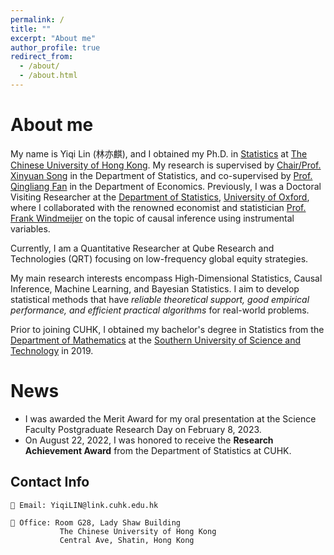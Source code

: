 ```yaml
---
permalink: /
title: ""
excerpt: "About me"
author_profile: true
redirect_from: 
  - /about/
  - /about.html
---
```


# About me

My name is Yiqi Lin (林亦麒), and I obtained my Ph.D. in [Statistics](https://www.sta.cuhk.edu.hk/default.aspx) at [The Chinese University of Hong Kong](https://www.cuhk.edu.hk). My research is supervised by [Chair/Prof. Xinyuan Song](https://www.sta.cuhk.edu.hk/peoples/xysong/) in the Department of Statistics, and co-supervised by [Prof. Qingliang Fan](https://www.econ.cuhk.edu.hk/econ/en-gb/people/faculty?view=faculty&id=qlfan) in the Department of Economics. Previously, I was a Doctoral Visiting Researcher at the [Department of Statistics](https://www.stats.ox.ac.uk/), [University of Oxford](https://www.ox.ac.uk/), where I collaborated with the renowned economist and statistician [Prof. Frank Windmeijer](https://www.stats.ox.ac.uk/all-people/professor-frank-windmeijer/) on the topic of causal inference using instrumental variables.

Currently, I am a Quantitative Researcher at Qube Research and Technologies (QRT) focusing on low-frequency global equity strategies.

My main research interests encompass High-Dimensional Statistics, Causal Inference, Machine Learning, and Bayesian Statistics. I aim to develop statistical methods that have *reliable theoretical support, good empirical performance, and efficient practical algorithms* for real-world problems.

Prior to joining CUHK, I obtained my bachelor's degree in Statistics from the [Department of Mathematics](https://math.sustech.edu.cn/) at the [Southern University of Science and Technology]([http://www.hdu.edu.cn/](https://sustech.edu.cn/index.html)) in 2019.


<!--# My thesis defense slides-->

<!--Here is the thesis defense slides covering main researches in my Ph.D. study. [[slide](https://qoifoq.github.io/linyiqi.github.io/_pages/talk/Thesis_Slides.pdf)]-->

# News 
* I was awarded the Merit Award for my oral presentation at the Science Faculty Postgraduate Research Day on February 8, 2023.
* On August 22, 2022, I was honored to receive the **Research Achievement Award** from the Department of Statistics at CUHK.

<!--## Research Interests:-->
<!-- 🎯 <span style="font-size:1.2em;"> Optimization </span>  | 🔍 <span style="font-size:1.2em;"> Inference </span> | -->


<!-- | ⛳ Methodology | 📘 Learning Theory |  💻 Software | 🕸️ Deep Learning | 🎖️ Ranking
| 🔓 Explainable AI | 🆙 RecSystems | 🧬 Biostatistics | 🎯 Optimization | -->

<!--| ⛳ Methodology |  💻 Software | -->


## Contact Info

    📧 Email: YiqiLIN@link.cuhk.edu.hk

    🏢 Office: Room G28, Lady Shaw Building
               The Chinese University of Hong Kong
               Central Ave, Shatin, Hong Kong

<!--## Professional Services
* [Editorial board reviewers](https://www.jmlr.org/editorial-board.html) (2020 - Present): [Journal of Machine Learning Research](https://www.jmlr.org/)
* Program committee: [AISTATS-2022 Top Reviewer](https://virtual.aistats.org/Conferences/2022/Reviewers), IJCAI-2021-->


<!-- I am a final year PhD student in the [Mathematic for Real-World Systems CDT](https://warwick.ac.uk/fac/sci/mathsys/) at the University of Warwick, where I am currently supervised by [Theo Damoulas](https://warwick.ac.uk/fac/sci/statistics/staff/academic-research/damoulas/), and previously by [Rich Savage](https://warwick.ac.uk/fac/cross_fac/zeeman_institute/staffv2/savage). I am also a Visiting Researcher at the London based [Alan Turing Institute](https://www.turing.ac.uk/), having previously done an enrichment year there. I have also completed a placement at [Prowler.io](https://www.prowler.io/) in Cambridge working with ST John and James Hensman on a research project. My main area of research is in Probabilistic Machine Learning. I work on developing novel modelling and inference methodolgies for probabilistic models, with a particular focus on Gaussian process models. -->





